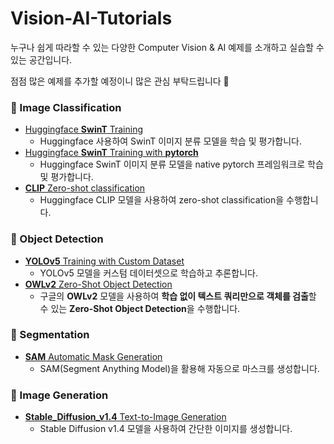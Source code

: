 # Vision-AI-Tutorials

누구나 쉽게 따라할 수 있는 다양한 Computer Vision & AI 예제를 소개하고 실습할 수 있는 공간입니다. 

점점 많은 예제를 추가할 예정이니 많은 관심 부탁드립니다 🤗

### 📌 Image Classification
- [Huggingface **SwinT** Training](Image_Classification/SwinT_image_classification.ipynb)
  - Huggingface 사용하여 SwinT 이미지 분류 모델을 학습 및 평가합니다.
- [Huggingface **SwinT** Training with **pytorch**](Image_Classification/SwinT_image_classification_with_pytorch.ipynb)
  - Huggingface SwinT 이미지 분류 모델을 native pytorch 프레임워크로 학습 및 평가합니다.
- [**CLIP** Zero-shot classification](Image_Classification/CLIP_Zero_shot_Classification.ipynb)
  - Huggingface CLIP 모델을 사용하여 zero-shot classification을 수행합니다.
  
### 📌 Object Detection
- [**YOLOv5** Training with Custom Dataset](Object_Detection/YOLOv5_training_custom_dataset.ipynb)
  - YOLOv5 모델을 커스텀 데이터셋으로 학습하고 추론합니다.
- [**OWLv2** Zero-Shot Object Detection](Object_Detection/OWLv2_Zero_Shot_Object_Detection.ipynb)
  - 구글의 **OWLv2** 모델을 사용하여 **학습 없이 텍스트 쿼리만으로 객체를 검출**할 수 있는 **Zero-Shot Object Detection**을 수행합니다.


### 📌 Segmentation
- [**SAM** Automatic Mask Generation](Segmentation/SAM_Automatic.ipynb)
  - SAM(Segment Anything Model)을 활용해 자동으로 마스크를 생성합니다.
  
  
### 📌 Image Generation
- [**Stable_Diffusion_v1.4** Text-to-Image Generation](Image_Generation/Stable_Diffusion_v1_4_Text_to_Image_Generation.ipynb)
  - Stable Diffusion v1.4 모델을 사용하여 간단한 이미지를 생성합니다.